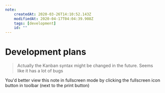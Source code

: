 ```yaml
---
note:
    createdAt: 2020-03-26T14:10:52.143Z
    modifiedAt: 2020-04-17T04:04:39.908Z
    tags: [development]
    id: ""
---
```

# Development plans
<!-- @crossnote.comment "id":"8d0c80e9-e1ff-4aa8-b990-2cbacdacf89c" -->  
> Actually the Kanban syntax might be changed in the future. Seems like it has a lot of bugs

You'd better view this note in fullscreen mode by clicking the fullscreen icon button in toolbar (next to the print button)

<!-- @crossnote.kanban "board":{"columns":[{"id":1585233192808,"title":"Backlog","cards":[{"id":1585729490170,"title":"","description":"**User profile** section\n#cloud #widget\n\n* [ ] notebooks section\n* [ ] starred notebooks section\n* [ ] widgets section"},{"id":1587096232458,"title":"","description":"**Poll widget**\n#cloud #widget "},{"id":1586003784393,"title":"","description":"**Offline feature** fix\n#local\n* [ ] Fix current offline editing bug (for example, KaTeX and reveal.js are not loaded correctly when offline)"},{"id":1585233663293,"title":"","description":"**Explore** Section\n#cloud\n\n* [ ] Allow user to register a notebook to crossnote backend server so that other users can explore\n  * [ ] Support GitHub repository\n  * [ ] Support GitLab repository\n  * [ ] Support Gitee repository\n* [ ] Allow user to star a notebook\n* [ ] Allow user to search notebook title by keyword\n* [ ] Trending support (This week, this month, life time)"}],"wip":false},{"id":1585233270881,"title":"Doing","cards":[{"id":1587096210473,"title":"","description":"**Theme manager**\ndark theme support\n#local"}],"wip":false},{"id":1585233278133,"title":"Done","cards":[{"id":1585233986901,"title":"","description":"Periodically update (pull) notebooks\n#local"},{"id":1585233291472,"title":"","description":"**Social comment widget**\n#cloud #widget\n\nThe first crossnote widget that interacts with our backend server.\n* [x] Allow user to create comment widget \"crossnote.widget\" in a note\n* [x] Allow user to post comment\n* [ ] ~~Allow user to delete comment~~\n* [x] User should receive notifications when someone mentions the user in a comment\n* [x] Allow user to subscribe to a comment widget so receiving notifications even not mentioned by anyone\n* [x] Allow user to delete comment widget"}],"wip":false}]} -->
